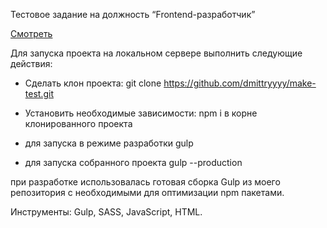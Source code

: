 Тестовое задание на должность “Frontend-разработчик”

<a href="https://github.com/dmittryyyy/make-test.git">Смотреть</a>

Для запуска проекта на локальном сервере выполнить следующие действия:

- Сделать клон проекта:
git clone https://github.com/dmittryyyy/make-test.git

- Установить необходимые зависимости:
npm i в корне клонированного проекта

- для запуска в режиме разработки gulp
- для запуска собранного проекта gulp --production

при разработке использовалась готовая сборка Gulp из моего репозитория с необходимыми для оптимизации npm пакетами.

Инструменты: Gulp, SASS, JavaScript, HTML.

